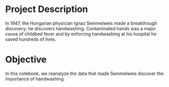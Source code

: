 # Project Description

In 1847, the Hungarian physician Ignaz Semmelweis made a breakthough discovery: he discovers handwashing. Contaminated hands was a major cause of childbed fever and by enforcing handwashing at his hospital he saved hundreds of lives.

# Objective

In this notebook, we reanalyze the data that made Semmelweis discover the importance of handwashing.
